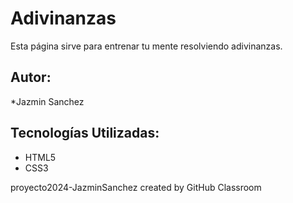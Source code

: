# Adivinanzas
Esta página sirve para entrenar tu mente resolviendo adivinanzas.

## Autor:
*Jazmin Sanchez

## Tecnologías Utilizadas:
* HTML5
* CSS3


proyecto2024-JazminSanchez created by GitHub Classroom